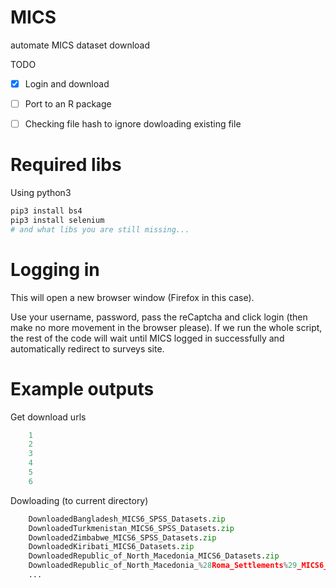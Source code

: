 # MICS
automate MICS dataset download

TODO

- [x] Login and download 
- [ ] Port to an R package
- [ ] Checking file hash to ignore dowloading existing file


# Required libs

Using python3

```bash
pip3 install bs4
pip3 install selenium
# and what libs you are still missing...
```

# Logging in

This will open a new browser window (Firefox in this case).

Use your username, password, pass the reCaptcha and click login (then make no more movement in the browser please).
If we run the whole script, the rest of the code will wait until MICS logged in successfully and automatically redirect to surveys site.

# Example outputs

Get download urls

```python
    1
    2
    3
    4
    5
    6
```

Dowloading (to current directory)

```python
    DownloadedBangladesh_MICS6_SPSS_Datasets.zip
    DownloadedTurkmenistan_MICS6_SPSS_Datasets.zip
    DownloadedZimbabwe_MICS6_SPSS_Datasets.zip
    DownloadedKiribati_MICS6_Datasets.zip
    DownloadedRepublic_of_North_Macedonia_MICS6_Datasets.zip
    DownloadedRepublic_of_North_Macedonia_%28Roma_Settlements%29_MICS6_Datasets.zip
    ...
```
